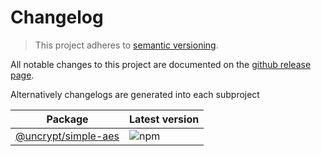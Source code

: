 # Changelog

> This project adheres to [semantic versioning](https://semver.org/).

All notable changes to this project are documented on the [github release page](https://github.com/belgattitude/uncrypt/releases).

Alternatively changelogs are generated into each subproject

| Package                                                   | Latest version                                                               |
| --------------------------------------------------------- | ---------------------------------------------------------------------------- |
| [@uncrypt/simple-aes](./packages/simple-aes/CHANGELOG.md) | ![npm](https://img.shields.io/npm/v/@uncrypt/simple-aes?style=for-the-badge) |
